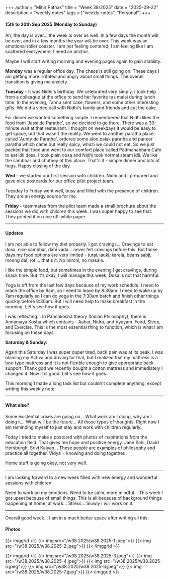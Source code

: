 +++
author = "Mihir Pathak"
title = "Week 38/2025"
date = "2025-09-22"
description = "weekly notes"
tags = ["weekly-notes", "Personal"]
+++

#### 15th to 20th Sep 2025 (Monday to Sunday)

Ah, the day is over... the week is over as well. In a few days the month will be over, and in a few months the year will be over. This week was an emotional roller coaster. I am not feeling centered; I am feeling like I am scattered everywhere. I need an anchor.

Maybe I will start writing morning and evening pages again to gain stability.

**Monday** was a regular office day. The chaos is still going on. These days I am getting more irritated and angry about small things. The overall transition is giving me anxiety.

**Tuesday** - It was Nidhi's birthday. We celebrated very simply. I took help from a colleague at the office to send her favorite ras malai during lunch time. In the evening, Tannu sent cake, flowers, and some other interesting gifts. We did a video call with Nidhi's family and friends and cut the cake.

For dinner we wanted something simple. I remembered that Nidhi likes the food from 'Jassi de Parathe', so we decided to go there. There was a 30-minute wait at that restaurant. I thought on weekdays it would be easy to get space, but that wasn't the reality. We went to another paratha place called 'Aunty de Parathe', ordered some aloo palak paratha and paneer paratha which came out really spicy, which we could not eat. So we just packed that food and went to our comfort place called Padmanabham Cafe to eat idli dosa. I took plain dosa and Nidhi took normal steam idli. We like the sambhar and chutney of this place. That's it - simple dinner and lots of hugs. Happy closing of the day.

**Wed** - we started our first session with children. Nidhi and I prepared and gave nice postcards for our office pilot project team.

Tuesday to Friday went well, busy and filled with the presence of children. They are an energy source for me.

**Friday** - teammates from the pilot team made a small brochure about the sessions we did with children this week. I was super happy to see that. They printed it on nice off-white paper.

---

#### Updates

I am not able to follow my diet properly. I got cravings... Cravings to eat dosa, nice sambhar, dahi vada... never felt cravings before this. But these days my food options are very limited - turai, lauki, karela, beans sabji, moong dal, roti... that's it. No mirchi, no masala.

I like the simple food, but sometimes in the evening I get cravings, during snack time. But it's okay, I will manage this week. Dosa is not that harmful.

Yoga is off from the last few days because of my work schedule. I need to reach the office by 9am, so I need to leave by 8:30am. I need to wake up by 7am regularly so I can do yoga in the 7:30am batch and finish other things quickly before 8:30am. But I will need help to make breakfast in the morning. Let's see how it goes.

I was reflecting... In Panchkosha theory (Indian Philosophy), there is Annamaya Kosha which contains - Aahar, Nidra, and Vyayam. Food, Sleep, and Exercise. This is the most essential thing to function, which is what I am focusing on these days.

**Saturday & Sunday:**

Again this Saturday I was super duper tired, back pain was at its peak. I was blaming my Activa and driving for that, but I realized that my mattress is a box-type mattress and it is not flexible enough to give appropriate back support. Thank god we recently bought a cotton mattress and immediately I changed it. Now it is good. Let's see how it goes.

This morning I made a long task list but couldn't complete anything, except writing this weekly note.

---

#### What else?

Some existential crises are going on... What work am I doing, why am I doing it... What will be the future... All those types of thoughts. Right now I am reminding myself to just stay and work with children regularly.

Today I tried to make a postcard with photos of inspirations from the education field. That gives me hope and positive energy. Jane Sahi, David Horsburgh, Srivi Kalyan... These people are examples of philosophy and practice all together. Vidya = knowing and doing together.

Home stuff is going okay, not very well.

---

I am looking forward to a new week filled with new energy and wonderful sessions with children.

Need to work on my emotions. Need to be calm, more mindful... This week I got upset because of small things. This is all because of background things happening at home, at work... Stress... Slowly I will work on it.

---

Overall good week... I am in a much better space after writing all this.

#### Photos

{{< imggrid >}}
{{< img src="/w38.2025/w38.2025-1.jpeg">}}
{{< img src="/w38.2025/w38.2025-2.jpeg">}}
{{< /imggrid >}}

{{< imggrid >}}
{{< img src="/w38.2025/w38.2025-3.jpeg">}}
{{< img src="/w38.2025/w38.2025-4.jpeg">}}
{{< img src="/w38.2025/w38.2025-5.jpeg">}}
{{< img src="/w38.2025/w38.2025-6.jpeg">}}
{{< img src="/w38.2025/w38.2025-7.jpeg">}}
{{< /imggrid >}}
